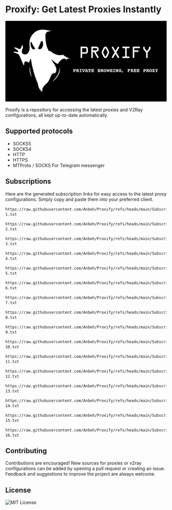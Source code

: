 # Proxify: Get Latest Proxies Instantly

![repo banner](proxify.png)

Proxify is a repository for accessing the latest proxies and V2Ray configurations, all kept up-to-date automatically.

## Supported protocols

- SOCKS5
- SOCKS4
- HTTP
- HTTPS
- MTProto / SOCKS For Telegram messenger

## Subscriptions 

Here are the generated subscription links for easy access to the latest proxy configurations. Simply copy and paste them into your preferred client.

```
https://raw.githubusercontent.com/Anbeh/Proxify/refs/heads/main/Subscription-1.txt
```

```
https://raw.githubusercontent.com/Anbeh/Proxify/refs/heads/main/Subscription-2.txt
```

```
https://raw.githubusercontent.com/Anbeh/Proxify/refs/heads/main/Subscription-3.txt
```

```
https://raw.githubusercontent.com/Anbeh/Proxify/refs/heads/main/Subscription-4.txt
```

```
https://raw.githubusercontent.com/Anbeh/Proxify/refs/heads/main/Subscription-5.txt
```

```
https://raw.githubusercontent.com/Anbeh/Proxify/refs/heads/main/Subscription-6.txt
```

```
https://raw.githubusercontent.com/Anbeh/Proxify/refs/heads/main/Subscription-7.txt
```

```
https://raw.githubusercontent.com/Anbeh/Proxify/refs/heads/main/Subscription-8.txt
```

```
https://raw.githubusercontent.com/Anbeh/Proxify/refs/heads/main/Subscription-9.txt
```

```
https://raw.githubusercontent.com/Anbeh/Proxify/refs/heads/main/Subscription-10.txt
```


```
https://raw.githubusercontent.com/Anbeh/Proxify/refs/heads/main/Subscription-11.txt
```

```
https://raw.githubusercontent.com/Anbeh/Proxify/refs/heads/main/Subscription-12.txt
```

```
https://raw.githubusercontent.com/Anbeh/Proxify/refs/heads/main/Subscription-13.txt
```

```
https://raw.githubusercontent.com/Anbeh/Proxify/refs/heads/main/Subscription-14.txt
```

```
https://raw.githubusercontent.com/Anbeh/Proxify/refs/heads/main/Subscription-15.txt
```

```
https://raw.githubusercontent.com/Anbeh/Proxify/refs/heads/main/Subscription-16.txt
```

## Contributing

Contributions are encouraged! New sources for proxies or v2ray configurations can be added by opening a pull request or creating an issue. Feedback and suggestions to improve the project are always welcome.

## License

![MIT License](https://img.shields.io/badge/License-MIT-green.svg)
